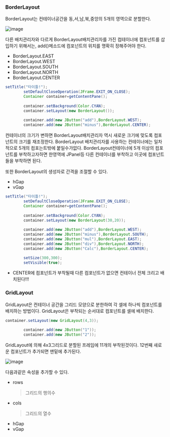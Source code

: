 ### BorderLayout

BorderLayout는 컨테이너공간을 동,서,남,북,중앙의 5개의 영역으로 분할한다.

![image](https://user-images.githubusercontent.com/80390524/127732754-fd1c20e5-95a1-4045-8713-e6e70f71c135.png)

다른 배치관리자와 다르게 BorderLayout배치관리자를 가진 컴테이너에 컴포넌트를 삽입하기 위해서는,
add()메소드에 컴포넌트의 위치를 명확히 정해주어야 한다.

* BorderLayout.EAST
* BorderLayout.WEST
* BorderLayout.SOUTH
* BorderLayout.NORTH
* BorderLayout.CENTER

```java
setTitle("타이틀!");		
		setDefaultCloseOperation(JFrame.EXIT_ON_CLOSE);
		Container container=getContentPane();
		
		container.setBackground(Color.CYAN);
		container.setLayout(new BorderLayout());
		
		container.add(new JButton("add"),BorderLayout.WEST);
		container.add(new JButton("minus"),BorderLayout.CENTER);
```
컨테이너의 크기가 변하면 BorderLayout배치관리자 역시 새로운 크기에 맞도록 컴포넌트의 크기를 재조정한다.
BorderLayout 배치관리자를 사용하는 컨테이너에는 일차적으로 5개의 컴포는트밖에 붙일수가없다.
BorderLayout컨테이너에 5개 이상의 컴포넌트를 부착하고자하면 한영역에 JPanel등 다른 컨테이너를 부착하고
이곳에 컴포넌트들을 부착하면 된다.

또한 BorderLayout의 생성자로 간격을 조절할 수 있다.
* hGap
* vGap

```java
setTitle("타이틀!");		
		setDefaultCloseOperation(JFrame.EXIT_ON_CLOSE);
		Container container=getContentPane();
		
		container.setBackground(Color.CYAN);
		container.setLayout(new BorderLayout(30,20));
		
		container.add(new JButton("add"),BorderLayout.WEST);
		container.add(new JButton("minus"),BorderLayout.SOUTH);
		container.add(new JButton("mul"),BorderLayout.EAST);
		container.add(new JButton("div"),BorderLayout.NORTH);
		container.add(new JButton("Calc"),BorderLayout.CENTER);

		setSize(300,300);
		setVisible(true);
```

* CENTER에 컴포넌트가 부착될때 다른 컴포넌트가 없으면 컨테이너 전체 크리고 배치된다!!!



### GridLayout

GridLayout은 컨테이너 공간을 그리드 모양으로 분한하여 각 셀에 하나씩 컴포넌트를 배치하는 방법이다.
GridLayout은 부착되는 순서대로 컴포넌트를 셀에 배치한다.

```java
container.setLayout(new GridLayout(4,3));
		
		container.add(new JButton("1"));
		container.add(new JButton("2"));
```

GridLayout에 의해 4x3그리드로 분할된 프레임에 11개의 부착된것이다.
12번째 새로운 컴포넌트가 추가되면 맨밑에 추가된다.

![image](https://user-images.githubusercontent.com/80390524/127733156-bf4ab012-e1ea-4d7b-a002-65373a63bfae.png)


다음과같은 속성을 추가할 수 있다.

* rows
  > 그리드의 행의수
* cols
  > 그리드의 열수
* hGap
* vGap





